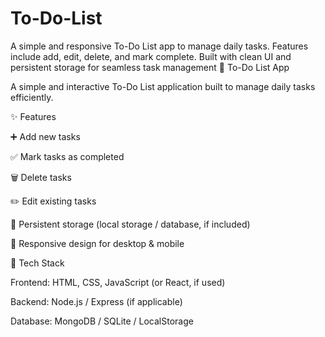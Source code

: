 # To-Do-List
A simple and responsive To-Do List app to manage daily tasks. Features include add, edit, delete, and mark complete. Built with clean UI and persistent storage for seamless task management
📌 To-Do List App

A simple and interactive To-Do List application built to manage daily tasks efficiently.

✨ Features

➕ Add new tasks

✅ Mark tasks as completed

🗑️ Delete tasks

✏️ Edit existing tasks

💾 Persistent storage (local storage / database, if included)

📱 Responsive design for desktop & mobile

🚀 Tech Stack

Frontend: HTML, CSS, JavaScript (or React, if used)

Backend: Node.js / Express (if applicable)

Database: MongoDB / SQLite / LocalStorage
